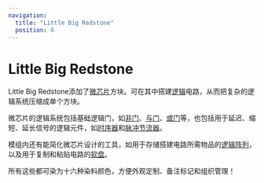 ```yaml
---
navigation:
  title: "Little Big Redstone"
  position: 0
---
```


# Little Big Redstone

<MarginFloatingImage src="assets/logo.png" left="0" right="10" />

Little Big Redstone添加了[微芯片](microchips.md)方块。可在其中搭建[逻辑](logic/introduction.md)电路，从而把复杂的逻辑系统压缩成单个方块。

微芯片的逻辑系统包括基础逻辑门，如[非门](logic/not_gate.md)、[与门](logic/and_gate.md)、[或门](logic/or_gate.md)等，也包括用于延迟、缩短、延长信号的逻辑元件，如[时序器](logic/sequencer.md)和[脉冲节流器](logic/pulse_throttler.md)。

模组内还有能简化微芯片设计的工具，如用于存储搭建电路所需物品的[逻辑阵列](logic_arrays.md)，以及用于复制和粘贴电路的[软盘](floppy_disks.md)。

所有这些都可染为十六种染料颜色，方便外观定制、备注标记和组织管理！